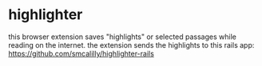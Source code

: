 # highlighter
this browser extension saves "highlights" or selected passages while reading on the internet. the extension sends the highlights to this rails app: https://github.com/smcalilly/highlighter-rails

